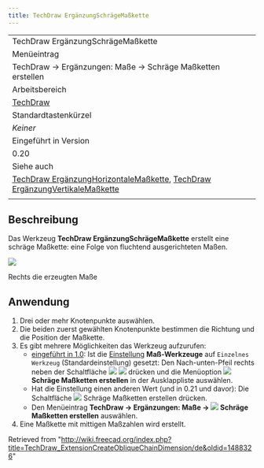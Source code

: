 ```yaml
---
title: TechDraw ErgänzungSchrägeMaßkette
---
```


|                                                                                                                                                                                                                                                                                  |
| -------------------------------------------------------------------------------------------------------------------------------------------------------------------------------------------------------------------------------------------------------------------------------- |
| TechDraw ErgänzungSchrägeMaßkette                                                                                                                                                                                                                                                |
| Menüeintrag                                                                                                                                                                                                                                                                      |
| TechDraw → Ergänzungen: Maße → Schräge Maßketten erstellen                                                                                                                                                                                                                       |
| Arbeitsbereich                                                                                                                                                                                                                                                                   |
| [TechDraw](/TechDraw_Workbench/de "TechDraw Workbench/de")                                                                                                                                                                                                                       |
| Standardtastenkürzel                                                                                                                                                                                                                                                             |
| _Keiner_                                                                                                                                                                                                                                                                         |
| Eingeführt in Version                                                                                                                                                                                                                                                            |
| 0.20                                                                                                                                                                                                                                                                             |
| Siehe auch                                                                                                                                                                                                                                                                       |
| [TechDraw ErgänzungHorizontaleMaßkette](/TechDraw_ExtensionCreateHorizChainDimension/de "TechDraw ExtensionCreateHorizChainDimension/de"), [TechDraw ErgänzungVertikaleMaßkette](/TechDraw_ExtensionCreateVertChainDimension/de "TechDraw ExtensionCreateVertChainDimension/de") |
|                                                                                                                                                                                                                                                                                  |

## Beschreibung

Das Werkzeug **TechDraw ErgänzungSchrägeMaßkette** erstellt eine schräge Maßkette: eine Folge von fluchtend ausgerichteten Maßen.

![](/images/TechDraw_ExtensionCreateObliqueChainDimensionExample.png)

Rechts die erzeugten Maße

## Anwendung

1. Drei oder mehr Knotenpunkte auswählen.
2. Die beiden zuerst gewählten Knotenpunkte bestimmen die Richtung und die Position der Maßkette.
3. Es gibt mehrere Möglichkeiten das Werkzeug aufzurufen:
   - [eingeführt in 1.0](/Release_notes_1.0/de "Release notes 1.0/de"): Ist die [Einstellung](/TechDraw_Preferences/de#Maßeinträge "TechDraw Preferences/de") **Maß-Werkzeuge** auf `Einzelnes Werkzeug` (Standardeinstellung) gesetzt: Den Nach-unten-Pfeil rechts neben der Schaltfläche ![](/images/TechDraw_Dimension.svg) ![](/images/Toolbar_flyout_arrow.svg) drücken und die Menüoption **![](/images/TechDraw_ExtensionCreateObliqueChainDimension.svg) Schräge Maßketten erstellen** in der Ausklappliste auswählen.
   - Hat die Einstellung einen anderen Wert (und in 0.21 und davor): Die Schaltfläche ![](/images/TechDraw_ExtensionCreateObliqueChainDimension.svg) Schräge Maßketten erstellen drücken.
   - Den Menüeintrag **TechDraw → Ergänzungen: Maße → ![](/images/TechDraw_ExtensionCreateObliqueChainDimension.svg) Schräge Maßketten erstellen** auswählen.
4. Eine Maßkette mit mittigen Maßzahlen wird erstellt.

Retrieved from "<http://wiki.freecad.org/index.php?title=TechDraw_ExtensionCreateObliqueChainDimension/de&oldid=1488326>"
